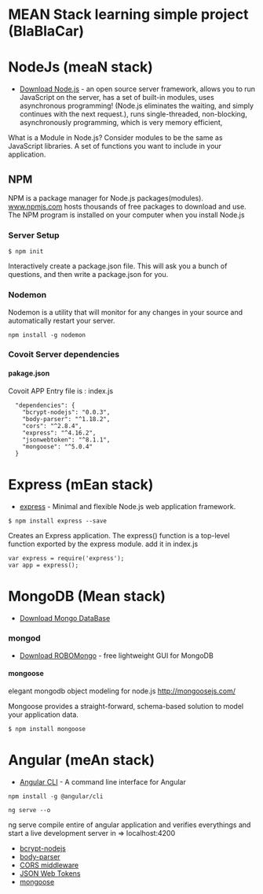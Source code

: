 # MEAN Stack learning simple project (BlaBlaCar)



# NodeJs (meaN stack)
* [Download Node.js](https://nodejs.org/en/) -  an open source server framework, allows you to run JavaScript on the server, has a set of built-in modules, uses asynchronous programming! (Node.js eliminates the waiting, and simply continues with the next request.), runs single-threaded, non-blocking, asynchronously programming, which is very memory efficient,

What is a Module in Node.js?
Consider modules to be the same as JavaScript libraries.
A set of functions you want to include in your application.

## NPM
NPM is a package manager for Node.js packages(modules).
www.npmjs.com hosts thousands of free packages to download and use.
The NPM program is installed on your computer when you install Node.js



### Server Setup
```
$ npm init
```
Interactively create a package.json file.
This will ask you a bunch of questions, and then write a package.json for you.

### Nodemon

Nodemon is a utility that will monitor for any changes in your source and automatically restart your server.  

```
npm install -g nodemon
```


### Covoit Server dependencies

#### pakage.json

Covoit APP Entry file is : index.js
```
  "dependencies": {
    "bcrypt-nodejs": "0.0.3",
    "body-parser": "^1.18.2",
    "cors": "^2.8.4",
    "express": "^4.16.2",
    "jsonwebtoken": "^8.1.1",
    "mongoose": "^5.0.4"
  }
```
# Express (mEan stack)
* [express](http://expressjs.com) - Minimal and flexible Node.js web application framework.

```
$ npm install express --save
```

Creates an Express application. The express() function is a top-level function exported by the express module.
add it in index.js

```
var express = require('express');
var app = express();
```

# MongoDB (Mean stack)
* [Download Mongo DataBase](https://www.mongodb.com/)  

### mongod

* [Download ROBOMongo](https://robomongo.org/) - free lightweight GUI for MongoDB 

#### mongoose 
elegant mongodb object modeling for node.js
http://mongoosejs.com/

Mongoose provides a straight-forward, schema-based solution to model your application data.
```
$ npm install mongoose
```
# Angular (meAn stack)

* [Angular CLI](https://cli.angular.io/) - A command line interface for Angular

```
npm install -g @angular/cli
```

```
ng serve --o
```
ng serve compile entire of angular application and verifies everythings and start a live development server in => localhost:4200





* [bcrypt-nodejs](https://www.npmjs.com/package/bcrypt-nodejs) 
* [body-parser](https://github.com/expressjs/body-parser) 
* [CORS middleware](https://github.com/expressjs/cors) 
* [JSON Web Tokens](https://jwt.io/) 
* [mongoose](http://mongoosejs.com/) 


